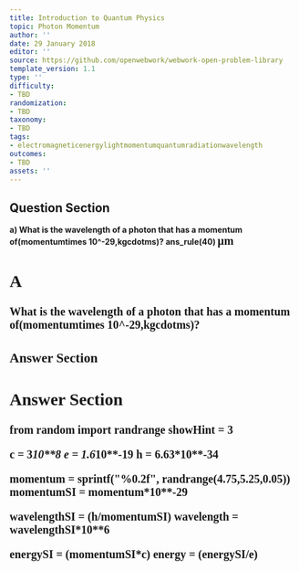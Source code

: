 ```yaml
---
title: Introduction to Quantum Physics
topic: Photon Momentum
author: ''
date: 29 January 2018
editor: ''
source: https://github.com/openwebwork/webwork-open-problem-library
template_version: 1.1
type: ''
difficulty:
- TBD
randomization:
- TBD
taxonomy:
- TBD
tags:
- electromagneticenergylightmomentumquantumradiationwavelength
outcomes:
- TBD
assets: ''
---
```


## Question Section 

<b>
a) What is the wavelength of a photon that has a momentum of(momentumtimes 10^-29,kgcdotms)?
ans_rule(40) <span style="font-family: 'Times'; font-size: 20px";>&mu;m<span>

## A
What is the wavelength of a photon that has a momentum of(momentumtimes 10^-29,kgcdotms)?
### Answer Section


## Answer Section

from random import randrange
showHint = 3

c = 3*10**8
e = 1.6*10**-19
h = 6.63*10**-34

momentum = sprintf("%0.2f", randrange(4.75,5.25,0.05))
momentumSI = momentum*10**-29

wavelengthSI = (h/momentumSI)
wavelength = wavelengthSI*10**6

energySI = (momentumSI*c)
energy = (energySI/e)